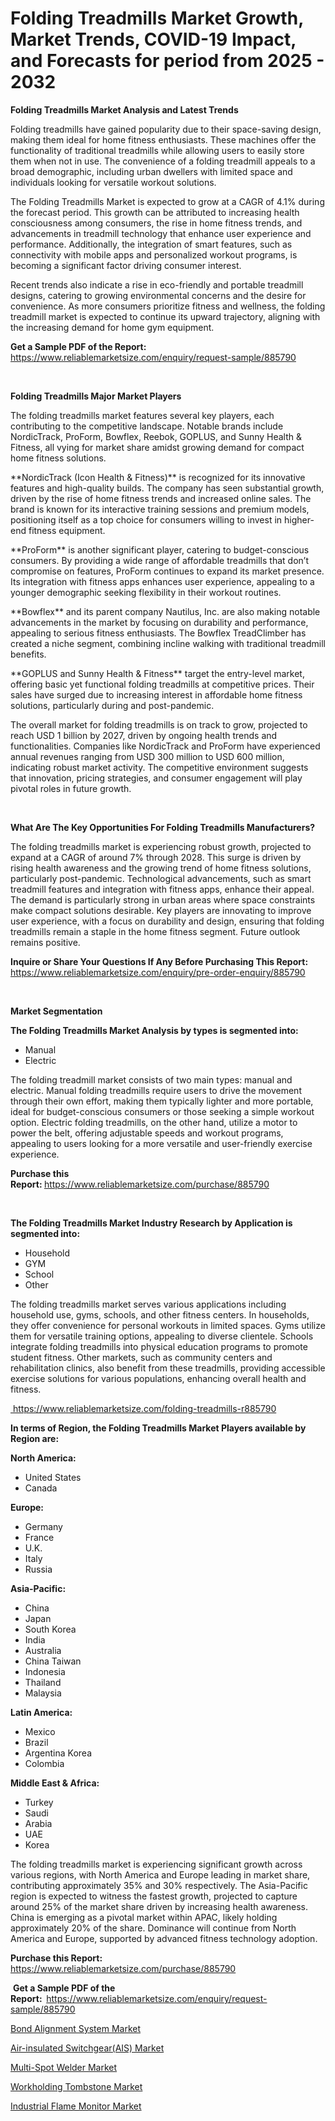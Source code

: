 <p><h1>Folding Treadmills Market Growth, Market Trends, COVID-19 Impact, and Forecasts for period from 2025 - 2032</h1></p><p><strong>Folding Treadmills Market Analysis and Latest Trends</strong></p>
<p><p>Folding treadmills have gained popularity due to their space-saving design, making them ideal for home fitness enthusiasts. These machines offer the functionality of traditional treadmills while allowing users to easily store them when not in use. The convenience of a folding treadmill appeals to a broad demographic, including urban dwellers with limited space and individuals looking for versatile workout solutions.</p><p>The Folding Treadmills Market is expected to grow at a CAGR of 4.1% during the forecast period. This growth can be attributed to increasing health consciousness among consumers, the rise in home fitness trends, and advancements in treadmill technology that enhance user experience and performance. Additionally, the integration of smart features, such as connectivity with mobile apps and personalized workout programs, is becoming a significant factor driving consumer interest.</p><p>Recent trends also indicate a rise in eco-friendly and portable treadmill designs, catering to growing environmental concerns and the desire for convenience. As more consumers prioritize fitness and wellness, the folding treadmill market is expected to continue its upward trajectory, aligning with the increasing demand for home gym equipment.</p></p>
<p><strong>Get a Sample PDF of the Report:&nbsp;</strong> <a href="https://www.reliablemarketsize.com/enquiry/request-sample/885790?utm_campaign=1833&utm_medium=2&utm_source=Github&utm_content=ia&utm_term=28022025&utm_id=folding-treadmills">https://www.reliablemarketsize.com/enquiry/request-sample/885790</a></p>
<p>&nbsp;</p>
<p><strong>Folding Treadmills Major Market Players</strong></p>
<p><p>The folding treadmills market features several key players, each contributing to the competitive landscape. Notable brands include NordicTrack, ProForm, Bowflex, Reebok, GOPLUS, and Sunny Health & Fitness, all vying for market share amidst growing demand for compact home fitness solutions.</p><p>**NordicTrack (Icon Health & Fitness)** is recognized for its innovative features and high-quality builds. The company has seen substantial growth, driven by the rise of home fitness trends and increased online sales. The brand is known for its interactive training sessions and premium models, positioning itself as a top choice for consumers willing to invest in higher-end fitness equipment.</p><p>**ProForm** is another significant player, catering to budget-conscious consumers. By providing a wide range of affordable treadmills that don’t compromise on features, ProForm continues to expand its market presence. Its integration with fitness apps enhances user experience, appealing to a younger demographic seeking flexibility in their workout routines.</p><p>**Bowflex** and its parent company Nautilus, Inc. are also making notable advancements in the market by focusing on durability and performance, appealing to serious fitness enthusiasts. The Bowflex TreadClimber has created a niche segment, combining incline walking with traditional treadmill benefits.</p><p>**GOPLUS and Sunny Health & Fitness** target the entry-level market, offering basic yet functional folding treadmills at competitive prices. Their sales have surged due to increasing interest in affordable home fitness solutions, particularly during and post-pandemic.</p><p>The overall market for folding treadmills is on track to grow, projected to reach USD 1 billion by 2027, driven by ongoing health trends and functionalities. Companies like NordicTrack and ProForm have experienced annual revenues ranging from USD 300 million to USD 600 million, indicating robust market activity. The competitive environment suggests that innovation, pricing strategies, and consumer engagement will play pivotal roles in future growth.</p></p>
<p>&nbsp;</p>
<p><strong>What Are The Key Opportunities For Folding Treadmills Manufacturers?</strong></p>
<p><p>The folding treadmills market is experiencing robust growth, projected to expand at a CAGR of around 7% through 2028. This surge is driven by rising health awareness and the growing trend of home fitness solutions, particularly post-pandemic. Technological advancements, such as smart treadmill features and integration with fitness apps, enhance their appeal. The demand is particularly strong in urban areas where space constraints make compact solutions desirable. Key players are innovating to improve user experience, with a focus on durability and design, ensuring that folding treadmills remain a staple in the home fitness segment. Future outlook remains positive.</p></p>
<p><strong>Inquire or Share Your Questions If Any Before Purchasing This Report:</strong> <a href="https://www.reliablemarketsize.com/enquiry/pre-order-enquiry/885790?utm_campaign=1833&utm_medium=2&utm_source=Github&utm_content=ia&utm_term=28022025&utm_id=folding-treadmills">https://www.reliablemarketsize.com/enquiry/pre-order-enquiry/885790</a></p>
<p>&nbsp;</p>
<p><strong>Market Segmentation</strong></p>
<p><strong>The Folding Treadmills Market Analysis by types is segmented into:</strong></p>
<p><ul><li>Manual</li><li>Electric</li></ul></p>
<p><p>The folding treadmill market consists of two main types: manual and electric. Manual folding treadmills require users to drive the movement through their own effort, making them typically lighter and more portable, ideal for budget-conscious consumers or those seeking a simple workout option. Electric folding treadmills, on the other hand, utilize a motor to power the belt, offering adjustable speeds and workout programs, appealing to users looking for a more versatile and user-friendly exercise experience.</p></p>
<p><strong>Purchase this Report:&nbsp;</strong><a href="https://www.reliablemarketsize.com/purchase/885790?utm_campaign=1833&utm_medium=2&utm_source=Github&utm_content=ia&utm_term=28022025&utm_id=folding-treadmills">https://www.reliablemarketsize.com/purchase/885790</a></p>
<p>&nbsp;</p>
<p><strong>The Folding Treadmills Market Industry Research by Application is segmented into:</strong></p>
<p><ul><li>Household</li><li>GYM</li><li>School</li><li>Other</li></ul></p>
<p><p>The folding treadmills market serves various applications including household use, gyms, schools, and other fitness centers. In households, they offer convenience for personal workouts in limited spaces. Gyms utilize them for versatile training options, appealing to diverse clientele. Schools integrate folding treadmills into physical education programs to promote student fitness. Other markets, such as community centers and rehabilitation clinics, also benefit from these treadmills, providing accessible exercise solutions for various populations, enhancing overall health and fitness.</p></p>
<p><a href="https://www.reliablemarketsize.com/folding-treadmills-r885790?utm_campaign=1833&utm_medium=2&utm_source=Github&utm_content=ia&utm_term=28022025&utm_id=folding-treadmills">&nbsp;https://www.reliablemarketsize.com/folding-treadmills-r885790</a></p>
<p><strong>In terms of Region, the Folding Treadmills Market Players available by Region are:</strong></p>
<p>
    <p> <strong> North America: </strong>
        <ul>
            <li>United States</li>
            <li>Canada</li>
        </ul>
        </p> 
    <p> <strong> Europe: </strong>
        <ul>
            <li>Germany</li>
            <li>France</li>
            <li>U.K.</li>
            <li>Italy</li>
            <li>Russia</li>
        </ul>
        </p> 
    <p> <strong> Asia-Pacific: </strong>
        <ul>
            <li>China</li>
            <li>Japan</li>
            <li>South Korea</li>
            <li>India</li>
            <li>Australia</li>
            <li>China Taiwan</li>
            <li>Indonesia</li>
            <li>Thailand</li>
            <li>Malaysia</li>
        </ul>
        </p> 
    <p> <strong> Latin America: </strong>
        <ul>
            <li>Mexico</li>
            <li>Brazil</li>
            <li>Argentina Korea</li>
            <li>Colombia</li>
        </ul>
        </p> 
    <p> <strong> Middle East & Africa: </strong>
        <ul>
            <li>Turkey</li>
            <li>Saudi</li>
            <li>Arabia</li>
            <li>UAE</li>
            <li>Korea</li>
        </ul>
    </p>
    </p>
<p><p>The folding treadmills market is experiencing significant growth across various regions, with North America and Europe leading in market share, contributing approximately 35% and 30% respectively. The Asia-Pacific region is expected to witness the fastest growth, projected to capture around 25% of the market share driven by increasing health awareness. China is emerging as a pivotal market within APAC, likely holding approximately 20% of the share. Dominance will continue from North America and Europe, supported by advanced fitness technology adoption.</p></p>
<p><strong>Purchase this Report: </strong><a href="https://www.reliablemarketsize.com/purchase/885790?utm_campaign=1833&utm_medium=2&utm_source=Github&utm_content=ia&utm_term=28022025&utm_id=folding-treadmills">https://www.reliablemarketsize.com/purchase/885790</a></p>
<p>&nbsp;<strong>Get a Sample PDF of the Report:&nbsp;&nbsp;</strong><a href="https://www.reliablemarketsize.com/enquiry/request-sample/885790?utm_campaign=1833&utm_medium=2&utm_source=Github&utm_content=ia&utm_term=28022025&utm_id=folding-treadmills">https://www.reliablemarketsize.com/enquiry/request-sample/885790</a></p>
<p><strong></strong></p>
<p><p><a href="https://github.com/kaddahblejc/Market-Research-Report-List-1/blob/main/bond-alignment-system-market.md?utm_campaign=1833&utm_medium=2&utm_source=Github&utm_content=ia&utm_term=28022025&utm_id=folding-treadmills">Bond Alignment System Market</a></p><p><a href="https://github.com/chkrselia/Market-Research-Report-List-1/blob/main/air-insulated-switchgearais-market.md?utm_campaign=1833&utm_medium=2&utm_source=Github&utm_content=ia&utm_term=28022025&utm_id=folding-treadmills">Air-insulated Switchgear(AIS) Market</a></p><p><a href="https://github.com/iroldilom/Market-Research-Report-List-1/blob/main/multi-spot-welder-market.md?utm_campaign=1833&utm_medium=2&utm_source=Github&utm_content=ia&utm_term=28022025&utm_id=folding-treadmills">Multi-Spot Welder Market</a></p><p><a href="https://github.com/watzondechao/Market-Research-Report-List-1/blob/main/workholding-tombstone-market.md?utm_campaign=1833&utm_medium=2&utm_source=Github&utm_content=ia&utm_term=28022025&utm_id=folding-treadmills">Workholding Tombstone Market</a></p><p><a href="https://github.com/pidlisseas/Market-Research-Report-List-1/blob/main/industrial-flame-monitor-market.md?utm_campaign=1833&utm_medium=2&utm_source=Github&utm_content=ia&utm_term=28022025&utm_id=folding-treadmills">Industrial Flame Monitor Market</a></p></p>